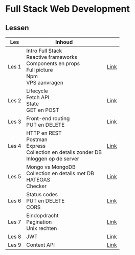 # Full Stack Web Development

## Lessen

| Les   | Inhoud                                                                                                 |                          |
| ----- | ------------------------------------------------------------------------------------------------------ | ------------------------ |
| Les 1 | Intro Full Stack<br>Reactive frameworks<br>Components en props<br>Full picture<br>Npm<br>VPS aanvragen | [Link](./lessen/les1.md) |
| Les 2 | Lifecycle<br>Fetch API<br>State<br>GET en POST                                                         | [Link](./lessen/les2.md) |
| Les 3 | Front-end routing<br>PUT en DELETE                                                                     | [Link](./lessen/les3.md) |
| Les 4 | HTTP en REST<br>Postman<br>Express<br>Collection en details zonder DB<br>Inloggen op de server         | [Link](./lessen/les4.md) |
| Les 5 | Mongo vs MongoDB<br>Collection en details met DB<br>HATEOAS<br>Checker                                 | [Link](./lessen/les5.md) |
| Les 6 | Status codes<br>PUT en DELETE<br>CORS                                                                  | [Link](./lessen/les6.md) |
| Les 7 | Eindopdracht<br>Pagination<br>Unix rechten                                                             | [Link](./lessen/les7.md) |
| Les 8 | JWT                                                                                                    | [Link](./lessen/les8.md) |
| Les 9 | Context API                                                                                            | [Link](./lessen/les9.md) |